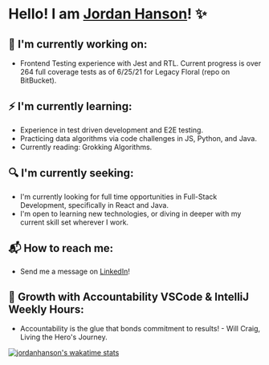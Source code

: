 # Hello! I am  [Jordan Hanson](https://www.linkedin.com/in/jordan-hanson-dev/)! ✨

## 👀 I'm currently working on:

* Frontend Testing experience with Jest and RTL. Current progress is over 264 full coverage tests as of 6/25/21 for Legacy Floral (repo on BitBucket).

## ⚡ I'm currently learning:

* Experience in test driven development and E2E testing.
* Practicing data algorithms via code challenges in JS, Python, and Java.
* Currently reading: Grokking Algorithms.

## 🔍 I'm currently seeking:

* I'm currently looking for full time opportunities in Full-Stack Development, specifically in React and Java.
* I'm open to learning new technologies, or diving in deeper with my current skill set wherever I work.

## 📬 How to reach me:

* Send me a message on [LinkedIn](https://www.linkedin.com/in/jordan-hanson-dev/)!

## 🌱 Growth with Accountability VSCode & IntelliJ Weekly Hours:

* Accountability is the glue that bonds commitment to results! - Will Craig, Living the Hero's Journey.


[![jordanhanson's wakatime stats](https://github-readme-stats.vercel.app/api/wakatime?username=jordanhanson)](https://github.com/anuraghazra/github-readme-stats)

<!--
**jordan-hanson/jordan-hanson** is a ✨ _special_ ✨ repository because its `README.md` (this file) appears on your GitHub profile.

Hello
Here are some ideas to get you started:

[![jordanhanson's wakatime stats](https://github-readme-stats.vercel.app/api/wakatime?username=jordanhanson)](https://github.com/anuraghazra/github-readme-stats)

- 🔭 I’m currently working on ...
- 🌱 I’m currently learning ...
- 👯 I’m looking to collaborate on ...
- 🤔 I’m looking for help with ...
- 💬 Ask me about ...
- 📫 How to reach me: ...
- 😄 Pronouns: ...
- ⚡ Fun fact: ...
-->

